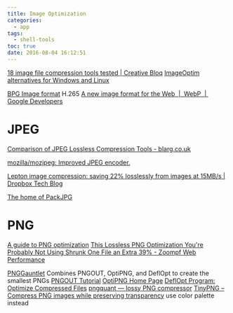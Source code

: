 ```yaml
---
title: Image Optimization
categories:
  - app
tags:
  - shell-tools
toc: true
date: 2016-08-04 16:12:51
---
```


[18 image file compression tools tested | Creative Bloq](http://www.creativebloq.com/design/image-compression-tools-1132865)
[ImageOptim alternatives for Windows and Linux](https://imageoptim.com/versions.html)

[BPG Image format](http://bellard.org/bpg/) H.265
[A new image format for the Web  |  WebP  |  Google Developers](https://developers.google.com/speed/webp/)

# JPEG

[Comparison of JPEG Lossless Compression Tools - blarg.co.uk](https://blarg.co.uk/blog/comparison-of-jpeg-lossless-compression-tools)

[mozilla/mozjpeg: Improved JPEG encoder.](https://github.com/mozilla/mozjpeg)

[Lepton image compression: saving 22% losslessly from images at 15MB/s | Dropbox Tech Blog](https://blogs.dropbox.com/tech/2016/07/lepton-image-compression-saving-22-losslessly-from-images-at-15mbs/)

[The home of PackJPG](http://www.elektronik.htw-aalen.de/packjpg/)

# PNG

[A guide to PNG optimization](http://optipng.sourceforge.net/pngtech/optipng.html)
[This Lossless PNG Optimization You're Probably Not Using Shrunk One File an Extra 39% - Zoompf Web Performance](https://zoompf.com/blog/2014/11/png-optimization)

[PNGGauntlet](https://pnggauntlet.com/) Combines PNGOUT, OptiPNG, and DeflOpt to create the smallest PNGs
[PNGOUT Tutorial](http://advsys.net/ken/util/pngout.htm)
[OptiPNG Home Page](http://optipng.sourceforge.net/)
[DeflOpt Program: Optimize Compressed Files](http://www.dotnetperls.com/deflopt)
[pngquant — lossy PNG compressor](https://pngquant.org/)
[TinyPNG – Compress PNG images while preserving transparency](https://tinypng.com/) use color palette instead
